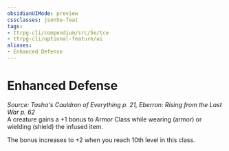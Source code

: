```yaml
---
obsidianUIMode: preview
cssclasses: json5e-feat
tags:
- ttrpg-cli/compendium/src/5e/tce
- ttrpg-cli/optional-feature/ai
aliases:
- Enhanced Defense
---
```

# Enhanced Defense
*Source: Tasha's Cauldron of Everything p. 21, Eberron: Rising from the Last War p. 62*  
A creature gains a +1 bonus to Armor Class while wearing (armor) or wielding (shield) the infused item.

The bonus increases to +2 when you reach 10th level in this class.